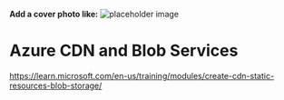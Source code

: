 **Add a cover photo like:**
![placeholder image](https://via.placeholder.com/1200x600)

# Azure CDN and Blob Services

https://learn.microsoft.com/en-us/training/modules/create-cdn-static-resources-blob-storage/
